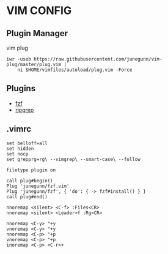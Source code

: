 # VIM CONFIG

## Plugin Manager

vim plug
```
iwr -useb https://raw.githubusercontent.com/junegunn/vim-plug/master/plug.vim |`
    ni $HOME/vimfiles/autoload/plug.vim -Force
```

## Plugins
- [fzf](https://github.com/junegunn/fzf) 
- [ripgrep](https://github.com/BurntSushi/ripgrep)

## .vimrc

```
set belloff=all
set hidden
set nocp
set grepprg=rg\ --vimgrep\ --smart-case\ --follow

filetype plugin on

call plug#begin()
Plug 'junegunn/fzf.vim'
Plug 'junegunn/fzf', { 'do': { -> fzf#install() } }
call plug#end()

nnoremap <silent> <C-f> :Files<CR>
nnoremap <silent> <Leader>f :Rg<CR>

nnoremap <C-y> "+y
vnoremap <C-y> "+y
nnoremap <C-p> "+p
vnoremap <C-p> "+p
inoremap <C-p> <C-r>+
```
